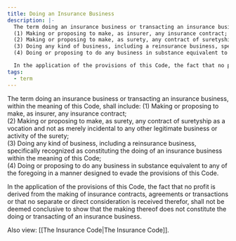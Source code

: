 ```yaml
---
title: Doing an Insurance Business
description: |-
  The term doing an insurance business or transacting an insurance business, within the meaning of this Code, shall include: 
  (1) Making or proposing to make, as insurer, any insurance contract;  
  (2) Making or proposing to make, as surety, any contract of suretyship as a vocation and not as merely incidental to any other legitimate business or activity of the surety;  
  (3) Doing any kind of business, including a reinsurance business, specifically recognized as constituting the doing of an insurance business within the meaning of this Code;  
  (4) Doing or proposing to do any business in substance equivalent to any of the foregoing in a manner designed to evade the provisions of this Code.  

  In the application of the provisions of this Code, the fact that no profit is derived from the making of insurance contracts, agreements or transactions or that no separate or direct consideration is received therefor, shall not be deemed conclusive to show that the making thereof does not constitute the doing or transacting of an insurance business.
tags:
  - term
---
```


The term doing an insurance business or transacting an insurance business, within the meaning of this Code, shall include: 
(1) Making or proposing to make, as insurer, any insurance contract;  
(2) Making or proposing to make, as surety, any contract of suretyship as a vocation and not as merely incidental to any other legitimate business or activity of the surety;  
(3) Doing any kind of business, including a reinsurance business, specifically recognized as constituting the doing of an insurance business within the meaning of this Code;  
(4) Doing or proposing to do any business in substance equivalent to any of the foregoing in a manner designed to evade the provisions of this Code.  

In the application of the provisions of this Code, the fact that no profit is derived from the making of insurance contracts, agreements or transactions or that no separate or direct consideration is received therefor, shall not be deemed conclusive to show that the making thereof does not constitute the doing or transacting of an insurance business. 

Also view: [[The Insurance Code|The Insurance Code]].
